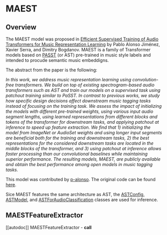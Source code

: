 <!--Copyright 2023 The HuggingFace Team. All rights reserved.

Licensed under the Apache License, Version 2.0 (the "License"); you may not use this file except in compliance with
the License. You may obtain a copy of the License at

http://www.apache.org/licenses/LICENSE-2.0

Unless required by applicable law or agreed to in writing, software distributed under the License is distributed on
an "AS IS" BASIS, WITHOUT WARRANTIES OR CONDITIONS OF ANY KIND, either express or implied. See the License for the
specific language governing permissions and limitations under the License.

⚠️ Note that this file is in Markdown but contain specific syntax for our doc-builder (similar to MDX) that may not be
rendered properly in your Markdown viewer.

-->

# MAEST

## Overview

The MAEST model was proposed in [Efficient Supervised Training of Audio Transformers for Music
Representation Learning](https://arxiv.org/abs/2309.16418) by Pablo Alonso Jiménez, Xavier Serra, and Dimitry Bogdanov.
MAEST is a family of Transformer models based on [PASST](https://github.com/kkoutini/PaSST) (or AST) pre-trained in music style labels and intended to procude semantic music embeddigns.

The abstract from the paper is the following:

*In this work, we address music representation learning using convolution-free transformers. We
build on top of existing spectrogram-based audio transformers such as AST and train our models on a
supervised task using patchout training similar to PaSST. In contrast to previous works, we study
how specific design decisions affect downstream music tagging tasks instead of focusing on the
training task. We assess the impact of initializing the models with different pre-trained weights,
using various input audio segment lengths, using learned representations from different blocks and
tokens of the transformer for downstream tasks, and applying patchout at inference to speed up
feature extraction. We find that 1) initializing the model from ImageNet or AudioSet weights and
using longer input segments are beneficial both for the training and downstream tasks, 2) the best
representations for the considered downstream tasks are located in the middle blocks of the
transformer, and 3) using patchout at inference allows faster processing than our convolutional
baselines while maintaining superior performance. The resulting models, MAEST, are publicly
available and obtain the best performance among open models in music tagging tasks.*

This model was contributed by [p-alonso](https://huggingface.co/p-alonso).
The original code can be found [here](https://github.com/palonso/MAEST).

Sice MAEST features the same architecture as AST, the [ASTConfig](https://huggingface.co/docs/transformers/model_doc/audio-spectrogram-transformer#transformers.ASTConfig), [ASTModel](https://huggingface.co/docs/transformers/model_doc/audio-spectrogram-transformer#transformers.ASTModel), and [ASTForAudioClassification](https://huggingface.co/docs/transformers/model_doc/audio-spectrogram-transformer#transformers.ASTForAudioClassification) classes are used for inference.

## MAESTFeatureExtractor

[[autodoc]] MAESTFeatureExtractor
    - __call__

